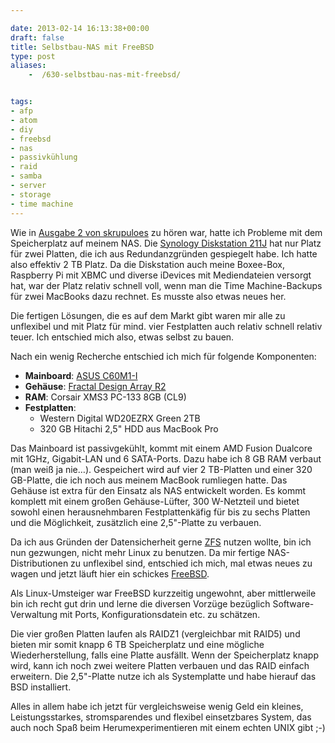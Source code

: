 ```yaml
---

date: 2013-02-14 16:13:38+00:00
draft: false
title: Selbstbau-NAS mit FreeBSD
type: post
aliases:
    -  /630-selbstbau-nas-mit-freebsd/


tags:
- afp
- atom
- diy
- freebsd
- nas
- passivkühlung
- raid
- samba
- server
- storage
- time machine
---
```


Wie in [Ausgabe 2 von skrupuloes](http://skrupuloes.de/podcast/skr002-das-nas-ist-voll-und-die-telekom-kann-manchmal-doch-was/) zu hören war, hatte ich Probleme mit dem Speicherplatz auf meinem NAS. Die [Synology Diskstation 211J](http://www.synology.de/products/product.php?product_name=DS211j&lang=deu) hat nur Platz für zwei Platten, die ich aus Redundanzgründen gespiegelt habe. Ich hatte also effektiv 2 TB Platz. Da die Diskstation auch meine Boxee-Box, Raspberry Pi mit XBMC und diverse iDevices mit Mediendateien versorgt hat, war der Platz relativ schnell voll, wenn man die Time Machine-Backups für zwei MacBooks dazu rechnet. Es musste also etwas neues her.

Die fertigen Lösungen, die es auf dem Markt gibt waren mir alle zu unflexibel und mit Platz für mind. vier Festplatten auch relativ schnell relativ teuer. Ich entschied mich also, etwas selbst zu bauen.

Nach ein wenig Recherche entschied ich mich für folgende Komponenten:

 * **Mainboard**: [ASUS C60M1-I](http://www.asus.com/Motherboard/C60M1I/)
 * **Gehäuse**: [Fractal Design Array R2](http://www.fractal-design.com/?view=product&category=9&prod=43)
 * **RAM**: Corsair XMS3 PC-133 8GB (CL9)
 * **Festplatten**:
   - Western Digital WD20EZRX Green 2TB
   - 320 GB Hitachi 2,5" HDD aus MacBook Pro

Das Mainboard ist passivgekühlt, kommt mit einem AMD Fusion Dualcore mit 1GHz, Gigabit-LAN und 6 SATA-Ports. Dazu habe ich 8 GB RAM verbaut (man weiß ja nie…). Gespeichert wird auf vier 2 TB-Platten und einer 320 GB-Platte, die ich noch aus meinem MacBook rumliegen hatte. Das Gehäuse ist extra für den Einsatz als NAS entwickelt worden. Es kommt komplett mit einem großen Gehäuse-Lüfter, 300 W-Netzteil und bietet sowohl einen herausnehmbaren Festplattenkäfig für bis zu sechs Platten und die Möglichkeit, zusätzlich eine 2,5"-Platte zu verbauen.

Da ich aus Gründen der Datensicherheit gerne [ZFS](http://de.wikipedia.org/wiki/ZFS_(Dateisystem)) nutzen wollte, bin ich nun gezwungen, nicht mehr Linux zu benutzen. Da mir fertige NAS-Distributionen zu unflexibel sind, entschied ich mich, mal etwas neues zu wagen und jetzt läuft hier ein schickes [FreeBSD](http://www.freebsd.org).

Als Linux-Umsteiger war FreeBSD kurzzeitig ungewohnt, aber mittlerweile bin ich recht gut drin und lerne die diversen Vorzüge bezüglich Software-Verwaltung mit Ports, Konfigurationsdatein etc. zu schätzen.

Die vier großen Platten laufen als RAIDZ1 (vergleichbar mit RAID5) und bieten mir somit knapp 6 TB Speicherplatz und eine mögliche Wiederherstellung, falls eine Platte ausfällt. Wenn der Speicherplatz knapp wird, kann ich noch zwei weitere Platten verbauen und das RAID einfach erweitern. Die 2,5"-Platte nutze ich als Systemplatte und habe hierauf das BSD installiert.

Alles in allem habe ich jetzt für vergleichsweise wenig Geld ein kleines, Leistungsstarkes, stromsparendes und flexibel einsetzbares System, das auch noch Spaß beim Herumexperimentieren mit einem echten UNIX gibt ;-)
